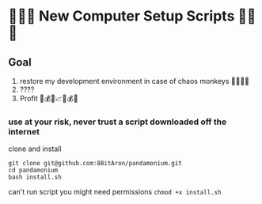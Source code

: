 # 🐼💥🐼 New Computer Setup Scripts 🐼💥🐼

## Goal

1. restore my development environment in case of chaos monkeys 🐒🐒🐒🐒
2. ????
3. Profit 🤑💰💵📈💵💰🤑

### use at your risk, never trust a script downloaded off the internet

clone and install

```
git clone git@github.com:8BitAron/pandamonium.git
cd pandamonium
bash install.sh
```

can't run script you might need permissions
`chmod +x install.sh`
